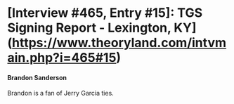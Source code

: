 # [Interview #465, Entry #15]: TGS Signing Report - Lexington, KY](https://www.theoryland.com/intvmain.php?i=465#15)

#### Brandon Sanderson

Brandon is a fan of Jerry Garcia ties.

